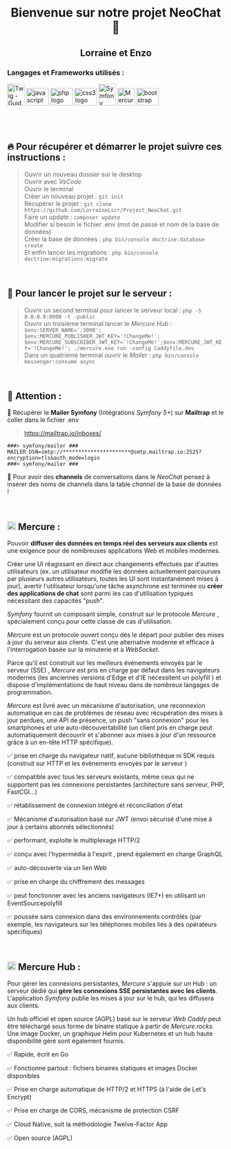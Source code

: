 <h1 align="center">Bienvenue sur notre projet NeoChat 👋</h1>
<h2 align="center">Lorraine et Enzo</h2>


<h3 align="left">Langages et Frameworks utilisés :</h3>
  <div align="left">
<img src="https://www.logiciel-libre.org/stock/img/product/logo-twig.png" jsaction="load:XAeZkd;" jsname="HiaYvf" class="n3VNCb KAlRDb" alt="Twig - Guide Logiciel-Libre" data-noaft="1" style="width: 40px; height: 50px; margin: 0px;">
  <img src="https://cdn.jsdelivr.net/gh/devicons/devicon/icons/javascript/javascript-original.svg" height="40" width="52" alt="javascript logo"  />
  <img src="https://cdn.jsdelivr.net/gh/devicons/devicon/icons/php/php-original.svg" height="40" width="52" alt="php logo"  />
    <img src="https://cdn.jsdelivr.net/gh/devicons/devicon/icons/css3/css3-original.svg" height="40" width="52" alt="css3 logo"  />
  <img src="https://symfony.com/logos/symfony_white_03.png" jsaction="load:XAeZkd;" jsname="HiaYvf" class="n3VNCb KAlRDb" alt="Symfony, High Performance PHP Framework for Web Development" data-noaft="1" style="width: 40px; height: 50px; margin: 0px;">
 <img src="https://www.stackhero.io/assets/src/images/servicesLogos/openGraphVersions/mercure-hub.png?1c18600b" jsaction="load:XAeZkd;" jsname="HiaYvf" class="n3VNCb KAlRDb" alt="Mercure-Hub : Pour commencer" data-noaft="1" style="width="40 height="40">
  <img src="https://cdn.jsdelivr.net/gh/devicons/devicon/icons/bootstrap/bootstrap-original.svg" height="40" width="52" alt="bootstrap logo"  />
</div>
<br><br><br>

<h2>🔥 Pour récupérer et démarrer le projet suivre ces instructions : </h2>

> Ouvrir un nouveau dossier sur le desktop  <br>
> Ouvrir avec *VsCode* <br>
> Ouvrir le terminal <br>
> Créer un nouveau projet : `git init` <br>
> Récupérer le projet : `git clone https://github.com/LorraineLscr/Project_NeoChat.git` <br>
> Faire un update : `composer update` <br>
> Modifier si besoin le fichier .env (mot de passe et nom de la base de données) <br>
> Créer la base de données : `php bin/console doctrine:database create` <br>
> Et enfin lancer les migrations : `php bin/console doctrine:migrations:migrate` 

<br>

<h2>🚀 Pour lancer le projet sur le serveur : </h2>

> Ouvrir un second terminal pour lancer le serveur local : `php -S 0.0.0.0:8000 -t -public` <br>
> Ouvrir un troisième terminal lancer le *Mercure Hub* : <br>
> `$env:SERVER_NAME=':3000'; $env:MERCURE_PUBLISHER_JWT_KEY='!ChangeMe!'; $env:MERCURE_SUBSCRIBER_JWT_KEY='!ChangeMe!';$env:MERCURE_JWT_KEY='!ChangeMe!'; ./mercure.exe run -config Caddyfile.dev` <br>
> Dans un quatrième terminal ouvrir le *Mailer* : `php bin/console messenger:consume async`

<br>

<h2>🚨 Attention :</h2>

📨 Récupérer le __Mailer Symfony__ (Intégrations *Symfony 5+*) sur __Mailtrap__ et le coller dans le fichier .env

> https://mailtrap.io/inboxes/

`###> symfony/mailer ###`<br>
`MAILER_DSN=smtp://**********************@smtp.mailtrap.io:2525?encryption=tls&auth_mode=login` <br>
`###< symfony/mailer ###` <br>

💬 Pour avoir des __channels__ de conversations dans le *NeoChat* pensez à insérer des noms de channels dans la table *channel* de la base de données !

<br>

<h2> <img src="https://www.stackhero.io/assets/src/images/servicesLogos/openGraphVersions/mercure-hub.png?1c18600b" jsaction="load:XAeZkd;" jsname="HiaYvf" class="n3VNCb KAlRDb" alt="Mercure-Hub : Pour commencer" data-noaft="1" style="width="20 height="20"> Mercure : </h2>

Pouvoir __diffuser des données en temps réel des serveurs aux clients__ est une exigence pour de nombreuses applications Web et mobiles modernes.

Créer une UI réagissant en direct aux changements effectués par d'autres utilisateurs (ex. un utilisateur modifie les données actuellement parcourues par plusieurs autres utilisateurs, toutes les UI sont instantanément mises à jour), avertir l'utilisateur lorsqu'une tâche asynchrone est terminée ou __créer des applications de chat__ sont parmi les cas d'utilisation typiques nécessitant des capacités "push".

*Symfony* fournit un composant simple, construit sur le protocole *Mercure* , spécialement conçu pour cette classe de cas d'utilisation.

*Mercure* est un protocole ouvert conçu dès le départ pour publier des mises à jour du serveur aux clients. C'est une alternative moderne et efficace à l'interrogation basée sur la minuterie et à *WebSocket*.

Parce qu'il est construit sur les meilleurs événements envoyés par le serveur (SSE) , *Mercure* est pris en charge par défaut dans les navigateurs modernes (les anciennes versions d'Edge et d'IE nécessitent un polyfill ) et dispose d'implémentations de haut niveau dans de nombreux langages de programmation.

*Mercure* est livré avec un mécanisme d'autorisation, une reconnexion automatique en cas de problèmes de réseau avec récupération des mises à jour perdues, une API de présence, un push "sans connexion" pour les smartphones et une auto-découvertabilité (un client pris en charge peut automatiquement découvrir et s'abonner aux mises à jour d'un ressource grâce à un en-tête HTTP spécifique).

✅ prise en charge du navigateur natif, aucune bibliothèque ni SDK requis (construit sur HTTP et les événements envoyés par le serveur )

✅ compatible avec tous les serveurs existants, même ceux qui ne supportent pas les connexions persistantes (architecture sans serveur, PHP, FastCGI...)

✅ rétablissement de connexion intégré et réconciliation d'état

✅ Mécanisme d'autorisation basé sur JWT (envoi sécurisé d'une mise à jour à certains abonnés sélectionnés)

✅ performant, exploite le multiplexage HTTP/2

✅ conçu avec l'hypermédia à l'esprit , prend également en charge GraphQL

✅ auto-découverte via un lien Web

✅ prise en charge du chiffrement des messages

✅ peut fonctionner avec les anciens navigateurs (IE7+) en utilisant un EventSourcepolyfill

✅ poussée sans connexion dans des environnements contrôlés (par exemple, les navigateurs sur les téléphones mobiles liés à des opérateurs spécifiques)

<br>

<h2> <img src="https://www.stackhero.io/assets/src/images/servicesLogos/openGraphVersions/mercure-hub.png?1c18600b" jsaction="load:XAeZkd;" jsname="HiaYvf" class="n3VNCb KAlRDb" alt="Mercure-Hub : Pour commencer" data-noaft="1" style="width="20 height="20"> Mercure Hub : </h2>

Pour gérer les connexions persistantes, *Mercure* s'appuie sur un Hub : un serveur dédié qui __gère les connexions SSE persistantes avec les clients__. L'application *Symfony* publie les mises à jour sur le hub, qui les diffusera aux clients.

Un hub officiel et open source (AGPL) basé sur le serveur *Web Caddy* peut être téléchargé sous forme de binaire statique à partir de *Mercure.rocks*. Une image Docker, un graphique Helm pour Kubernetes et un hub haute disponibilité géré sont également fournis.

✅ Rapide, écrit en Go

✅ Fonctionne partout : fichiers binaires statiques et images Docker disponibles

✅ Prise en charge automatique de HTTP/2 et HTTPS (à l'aide de Let's Encrypt)

✅ Prise en charge de CORS, mécanisme de protection CSRF

✅ Cloud Native, suit la méthodologie Twelve-Factor App

✅ Open source (AGPL)